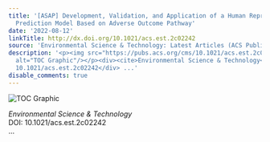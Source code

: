 ```yaml
---
title: '[ASAP] Development, Validation, and Application of a Human Reproductive Toxicity
  Prediction Model Based on Adverse Outcome Pathway'
date: '2022-08-12'
linkTitle: http://dx.doi.org/10.1021/acs.est.2c02242
source: 'Environmental Science & Technology: Latest Articles (ACS Publications)'
description: '<p><img src="https://pubs.acs.org/cms/10.1021/acs.est.2c02242/asset/images/medium/es2c02242_0006.gif"
  alt="TOC Graphic"/></p><div><cite>Environmental Science & Technology</cite></div><div>DOI:
  10.1021/acs.est.2c02242</div> ...'
disable_comments: true
---
```

<p><img src="https://pubs.acs.org/cms/10.1021/acs.est.2c02242/asset/images/medium/es2c02242_0006.gif" alt="TOC Graphic"/></p><div><cite>Environmental Science & Technology</cite></div><div>DOI: 10.1021/acs.est.2c02242</div> ...